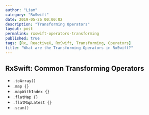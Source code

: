 ```yaml
---
author: "Liam"
category: "RxSwift"
date: 2019-05-26 00:00:02
description: "Transforming Operators"
layout: post
permalink: rxswift-operators-transforming
published: true
tags: [Rx, ReactiveX, RxSwift, Transforming, Operators]
title: "What are the Transforming Operators in RxSwift?"
---
```


## RxSwift: Common Transforming Operators

- `.toArray()`
- `.map {}`
- `.mapWithIndex {}`
- `.flatMap {}`
- `.flatMapLatest {}`
- `.scan()`
